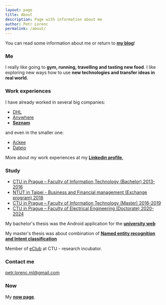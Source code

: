```yaml
---
layout: page
title: About
description: Page with information about me
author: Petr Lorenc
permalink: /about/
---
```


You can read some information about me or return to **<a href="/blog">my blog</a>**!

### Me

I really like going to **gym, running, travelling and tasting new food**. I like exploring new ways how to use **new technologies and transfer ideas in real world.** 

### Work experiences

I have already worked in several big companies:

* [DHL](http://www.dhl.cz/en.html)
* [Anywhere](https://www.anywhere.cz/)
* [**Seznam**](https://onas.seznam.cz/en/)

and even in the smaller one:

* [Ackee](https://www.ackee.cz/en)
* [Dateio](https://www.bloomberg.com/research/stocks/private/snapshot.asp?privcapId=309596204)

More about my work experiences at my <a href="https://www.linkedin.com/in/petr-lorenc-34191ba7/">**Linkedin profile**.</a>

### Study

* [CTU in Prague – Faculty of Information Technology (Bachelor) 2013-2016](http://fit.cvut.cz/)
* [NTUT in Taipei - Business and Financial management (Exchange program) 2018](https://www-en.ntut.edu.tw/bin/home.php)
* [CTU in Prague – Faculty of Information Technology (Master) 2016-2019](http://fit.cvut.cz/)
* [CTU in Prague – Faculty of Electrical Engineering (Doctorate) 2020-2024](http://fel.cvut.cz/)

My bachelor's thesis was the Android application for the [**university web**](https://ssp.fit.cvut.cz/)

My master's thesis was about combination of <a href="/Masters">**Named entity recognition and Intent classification**</a>

Member of <a href="https://eclubprague.com/">eClub</a> at CTU - research incubator.

### Contact me

[petr.lorenc.ml@gmail.com](mailto:petr.lorenc.ml@gmail.com)

### Now

My <a href="/now">**now page**</a>.